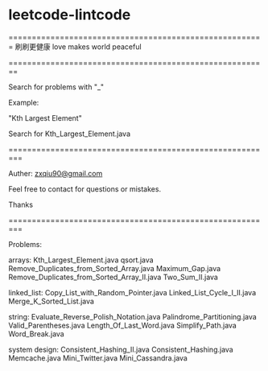 # leetcode-lintcode
=======================================================
刷刷更健康
love makes world peaceful

========================================================

Search for problems with "_"

Example:

"Kth Largest Element"

Search for Kth_Largest_Element.java



=========================================================

Auther: zxqiu90@gmail.com

Feel free to contact for questions or mistakes.

Thanks


=========================================================

Problems:

arrays:
Kth_Largest_Element.java
qsort.java
Remove_Duplicates_from_Sorted_Array.java
Maximum_Gap.java
Remove_Duplicates_from_Sorted_Array_II.java
Two_Sum_II.java


linked_list:
Copy_List_with_Random_Pointer.java
Linked_List_Cycle_I_II.java
Merge_K_Sorted_List.java


string:
Evaluate_Reverse_Polish_Notation.java
Palindrome_Partitioning.java
Valid_Parentheses.java
Length_Of_Last_Word.java
Simplify_Path.java
Word_Break.java


system design:
Consistent_Hashing_II.java
Consistent_Hashing.java
Memcache.java
Mini_Twitter.java
Mini_Cassandra.java
